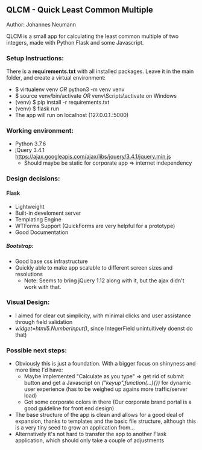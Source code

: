 ## QLCM - Quick Least Common Multiple

Author: Johannes Neumann

QLCM is a small app for calculating the least common multiple of two integers, made with Python Flask and some Javascript. 

### Setup Instructions:

There is a **requirements.txt** with all installed packages. Leave it in the main folder, and create a virtual environment:

   * $ virtualenv venv *OR* python3 -m venv venv
   * $ source venv/bin/activate *OR* venv\Scripts\activate on Windows
   * (venv) $ pip install -r requirements.txt
   * (venv) $ flask run
   * The app will run on localhost (127.0.0.1.:5000)

### Working environment:
* Python 3.7.6
* jQuery 3.4.1 https://ajax.googleapis.com/ajax/libs/jquery/3.4.1/jquery.min.js
  * Should maybe be static for corporate app => internet independency

### Design decisions:

#### Flask
 * Lightweight
 * Built-in develoment server
 * Templating Engine 
 * WTForms Support (QuickForms are very helpful for a prototype)
 * Good Documentation

##### Bootstrap:
* Good base css infrastructure
* Quickly able to make app scalable to different screen sizes and resolutions
  * Note: Seems to bring jQuery 1.12 along with it, but the ajax didn't work with that.

### Visual Design:
* I aimed for clear cut simplicity, with minimal clicks and user assistance through field validation 
 * *widget=html5.NumberInput()*, since IntegerField unintuitively doenst do that)

### Possible next steps:
* Obviously this is just a foundation. With a bigger focus on shinyness and more time I'd have:
  * Maybe implemented "Calculate as you type" => get rid of submit button and get a Javascript on *("keyup",function(...){})* for dynamic user experience (has to be weighed up agains more traffic/server load)
  * Got some corporate colors in there (Our corporate brand portal is a good guideline for front end design)
* The base structure of the app is clean and allows for a good deal of expansion, thanks to templates and the basic file structure, although this is a very tiny seed to grow an application from...
* Alternatively it's not hard to transfer the app to another Flask application, which should only take a couple of adjustments

